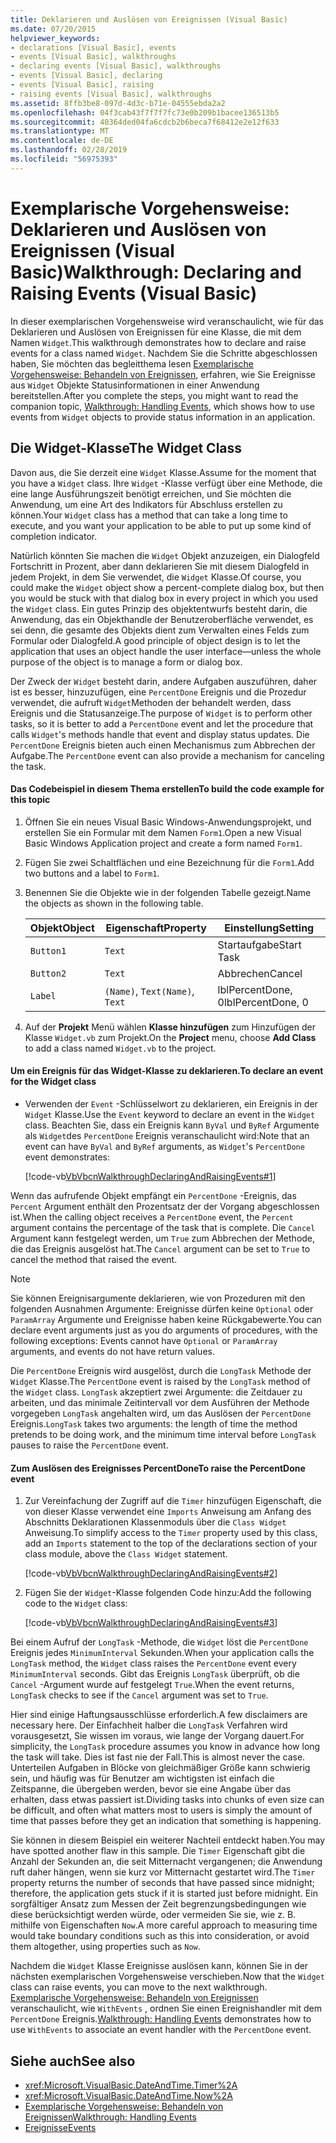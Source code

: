 ```yaml
---
title: Deklarieren und Auslösen von Ereignissen (Visual Basic)
ms.date: 07/20/2015
helpviewer_keywords:
- declarations [Visual Basic], events
- events [Visual Basic], walkthroughs
- declaring events [Visual Basic], walkthroughs
- events [Visual Basic], declaring
- events [Visual Basic], raising
- raising events [Visual Basic], walkthroughs
ms.assetid: 8ffb3be8-097d-4d3c-b71e-04555ebda2a2
ms.openlocfilehash: 04f3cab43f7f7f7fc73e0b209b1bacee136513b5
ms.sourcegitcommit: 40364ded04fa6cdcb2b6beca7f68412e2e12f633
ms.translationtype: MT
ms.contentlocale: de-DE
ms.lasthandoff: 02/28/2019
ms.locfileid: "56975393"
---
```

# <a name="walkthrough-declaring-and-raising-events-visual-basic"></a><span data-ttu-id="179aa-102">Exemplarische Vorgehensweise: Deklarieren und Auslösen von Ereignissen (Visual Basic)</span><span class="sxs-lookup"><span data-stu-id="179aa-102">Walkthrough: Declaring and Raising Events (Visual Basic)</span></span>
<span data-ttu-id="179aa-103">In dieser exemplarischen Vorgehensweise wird veranschaulicht, wie für das Deklarieren und Auslösen von Ereignissen für eine Klasse, die mit dem Namen `Widget`.</span><span class="sxs-lookup"><span data-stu-id="179aa-103">This walkthrough demonstrates how to declare and raise events for a class named `Widget`.</span></span> <span data-ttu-id="179aa-104">Nachdem Sie die Schritte abgeschlossen haben, Sie möchten das begleitthema lesen [Exemplarische Vorgehensweise: Behandeln von Ereignissen](../../../../visual-basic/programming-guide/language-features/events/walkthrough-handling-events.md), erfahren, wie Sie Ereignisse aus `Widget` Objekte Statusinformationen in einer Anwendung bereitstellen.</span><span class="sxs-lookup"><span data-stu-id="179aa-104">After you complete the steps, you might want to read the companion topic, [Walkthrough: Handling Events](../../../../visual-basic/programming-guide/language-features/events/walkthrough-handling-events.md), which shows how to use events from `Widget` objects to provide status information in an application.</span></span>  
  
## <a name="the-widget-class"></a><span data-ttu-id="179aa-105">Die Widget-Klasse</span><span class="sxs-lookup"><span data-stu-id="179aa-105">The Widget Class</span></span>  
 <span data-ttu-id="179aa-106">Davon aus, die Sie derzeit eine `Widget` Klasse.</span><span class="sxs-lookup"><span data-stu-id="179aa-106">Assume for the moment that you have a `Widget` class.</span></span> <span data-ttu-id="179aa-107">Ihre `Widget` -Klasse verfügt über eine Methode, die eine lange Ausführungszeit benötigt erreichen, und Sie möchten die Anwendung, um eine Art des Indikators für Abschluss erstellen zu können.</span><span class="sxs-lookup"><span data-stu-id="179aa-107">Your `Widget` class has a method that can take a long time to execute, and you want your application to be able to put up some kind of completion indicator.</span></span>  
  
 <span data-ttu-id="179aa-108">Natürlich könnten Sie machen die `Widget` Objekt anzuzeigen, ein Dialogfeld Fortschritt in Prozent, aber dann deklarieren Sie mit diesem Dialogfeld in jedem Projekt, in dem Sie verwendet, die `Widget` Klasse.</span><span class="sxs-lookup"><span data-stu-id="179aa-108">Of course, you could make the `Widget` object show a percent-complete dialog box, but then you would be stuck with that dialog box in every project in which you used the `Widget` class.</span></span> <span data-ttu-id="179aa-109">Ein gutes Prinzip des objektentwurfs besteht darin, die Anwendung, das ein Objekthandle der Benutzeroberfläche verwendet, es sei denn, die gesamte des Objekts dient zum Verwalten eines Felds zum Formular oder Dialogfeld.</span><span class="sxs-lookup"><span data-stu-id="179aa-109">A good principle of object design is to let the application that uses an object handle the user interface—unless the whole purpose of the object is to manage a form or dialog box.</span></span>  
  
 <span data-ttu-id="179aa-110">Der Zweck der `Widget` besteht darin, andere Aufgaben auszuführen, daher ist es besser, hinzuzufügen, eine `PercentDone` Ereignis und die Prozedur verwendet, die aufruft `Widget`Methoden der behandelt werden, dass Ereignis und die Statusanzeige.</span><span class="sxs-lookup"><span data-stu-id="179aa-110">The purpose of `Widget` is to perform other tasks, so it is better to add a `PercentDone` event and let the procedure that calls `Widget`'s methods handle that event and display status updates.</span></span> <span data-ttu-id="179aa-111">Die `PercentDone` Ereignis bieten auch einen Mechanismus zum Abbrechen der Aufgabe.</span><span class="sxs-lookup"><span data-stu-id="179aa-111">The `PercentDone` event can also provide a mechanism for canceling the task.</span></span>  
  
#### <a name="to-build-the-code-example-for-this-topic"></a><span data-ttu-id="179aa-112">Das Codebeispiel in diesem Thema erstellen</span><span class="sxs-lookup"><span data-stu-id="179aa-112">To build the code example for this topic</span></span>  
  
1.  <span data-ttu-id="179aa-113">Öffnen Sie ein neues Visual Basic Windows-Anwendungsprojekt, und erstellen Sie ein Formular mit dem Namen `Form1`.</span><span class="sxs-lookup"><span data-stu-id="179aa-113">Open a new Visual Basic Windows Application project and create a form named `Form1`.</span></span>  
  
2.  <span data-ttu-id="179aa-114">Fügen Sie zwei Schaltflächen und eine Bezeichnung für die `Form1`.</span><span class="sxs-lookup"><span data-stu-id="179aa-114">Add two buttons and a label to `Form1`.</span></span>  
  
3.  <span data-ttu-id="179aa-115">Benennen Sie die Objekte wie in der folgenden Tabelle gezeigt.</span><span class="sxs-lookup"><span data-stu-id="179aa-115">Name the objects as shown in the following table.</span></span>  
  
    |<span data-ttu-id="179aa-116">Objekt</span><span class="sxs-lookup"><span data-stu-id="179aa-116">Object</span></span>|<span data-ttu-id="179aa-117">Eigenschaft</span><span class="sxs-lookup"><span data-stu-id="179aa-117">Property</span></span>|<span data-ttu-id="179aa-118">Einstellung</span><span class="sxs-lookup"><span data-stu-id="179aa-118">Setting</span></span>|  
    |------------|--------------|-------------|  
    |`Button1`|`Text`|<span data-ttu-id="179aa-119">Startaufgabe</span><span class="sxs-lookup"><span data-stu-id="179aa-119">Start Task</span></span>|  
    |`Button2`|`Text`|<span data-ttu-id="179aa-120">Abbrechen</span><span class="sxs-lookup"><span data-stu-id="179aa-120">Cancel</span></span>|  
    |`Label`|<span data-ttu-id="179aa-121">`(Name)`, `Text`</span><span class="sxs-lookup"><span data-stu-id="179aa-121">`(Name)`, `Text`</span></span>|<span data-ttu-id="179aa-122">lblPercentDone, 0</span><span class="sxs-lookup"><span data-stu-id="179aa-122">lblPercentDone, 0</span></span>|  
  
4.  <span data-ttu-id="179aa-123">Auf der **Projekt** Menü wählen **Klasse hinzufügen** zum Hinzufügen der Klasse `Widget.vb` zum Projekt.</span><span class="sxs-lookup"><span data-stu-id="179aa-123">On the **Project** menu, choose **Add Class** to add a class named `Widget.vb` to the project.</span></span>  
  
#### <a name="to-declare-an-event-for-the-widget-class"></a><span data-ttu-id="179aa-124">Um ein Ereignis für das Widget-Klasse zu deklarieren.</span><span class="sxs-lookup"><span data-stu-id="179aa-124">To declare an event for the Widget class</span></span>  
  
-   <span data-ttu-id="179aa-125">Verwenden der `Event` -Schlüsselwort zu deklarieren, ein Ereignis in der `Widget` Klasse.</span><span class="sxs-lookup"><span data-stu-id="179aa-125">Use the `Event` keyword to declare an event in the `Widget` class.</span></span> <span data-ttu-id="179aa-126">Beachten Sie, dass ein Ereignis kann `ByVal` und `ByRef` Argumente als `Widget`des `PercentDone` Ereignis veranschaulicht wird:</span><span class="sxs-lookup"><span data-stu-id="179aa-126">Note that an event can have `ByVal` and `ByRef` arguments, as `Widget`'s `PercentDone` event demonstrates:</span></span>  
  
     [!code-vb[VbVbcnWalkthroughDeclaringAndRaisingEvents#1](~/samples/snippets/visualbasic/VS_Snippets_VBCSharp/VbVbcnWalkthroughDeclaringAndRaisingEvents/VB/Widget.vb#1)]  
  
 <span data-ttu-id="179aa-127">Wenn das aufrufende Objekt empfängt ein `PercentDone` -Ereignis, das `Percent` Argument enthält den Prozentsatz der der Vorgang abgeschlossen ist.</span><span class="sxs-lookup"><span data-stu-id="179aa-127">When the calling object receives a `PercentDone` event, the `Percent` argument contains the percentage of the task that is complete.</span></span> <span data-ttu-id="179aa-128">Die `Cancel` Argument kann festgelegt werden, um `True` zum Abbrechen der Methode, die das Ereignis ausgelöst hat.</span><span class="sxs-lookup"><span data-stu-id="179aa-128">The `Cancel` argument can be set to `True` to cancel the method that raised the event.</span></span>  
  
> [!NOTE]
>  <span data-ttu-id="179aa-129">Sie können Ereignisargumente deklarieren, wie von Prozeduren mit den folgenden Ausnahmen Argumente: Ereignisse dürfen keine `Optional` oder `ParamArray` Argumente und Ereignisse haben keine Rückgabewerte.</span><span class="sxs-lookup"><span data-stu-id="179aa-129">You can declare event arguments just as you do arguments of procedures, with the following exceptions: Events cannot have `Optional` or `ParamArray` arguments, and events do not have return values.</span></span>  
  
 <span data-ttu-id="179aa-130">Die `PercentDone` Ereignis wird ausgelöst, durch die `LongTask` Methode der `Widget` Klasse.</span><span class="sxs-lookup"><span data-stu-id="179aa-130">The `PercentDone` event is raised by the `LongTask` method of the `Widget` class.</span></span> <span data-ttu-id="179aa-131">`LongTask` akzeptiert zwei Argumente: die Zeitdauer zu arbeiten, und das minimale Zeitintervall vor dem Ausführen der Methode vorgegeben `LongTask` angehalten wird, um das Auslösen der `PercentDone` Ereignis.</span><span class="sxs-lookup"><span data-stu-id="179aa-131">`LongTask` takes two arguments: the length of time the method pretends to be doing work, and the minimum time interval before `LongTask` pauses to raise the `PercentDone` event.</span></span>  
  
#### <a name="to-raise-the-percentdone-event"></a><span data-ttu-id="179aa-132">Zum Auslösen des Ereignisses PercentDone</span><span class="sxs-lookup"><span data-stu-id="179aa-132">To raise the PercentDone event</span></span>  
  
1.  <span data-ttu-id="179aa-133">Zur Vereinfachung der Zugriff auf die `Timer` hinzufügen Eigenschaft, die von dieser Klasse verwendet eine `Imports` Anweisung am Anfang des Abschnitts Deklarationen Klassenmoduls über die `Class Widget` Anweisung.</span><span class="sxs-lookup"><span data-stu-id="179aa-133">To simplify access to the `Timer` property used by this class, add an `Imports` statement to the top of the declarations section of your class module, above the `Class Widget` statement.</span></span>  
  
     [!code-vb[VbVbcnWalkthroughDeclaringAndRaisingEvents#2](~/samples/snippets/visualbasic/VS_Snippets_VBCSharp/VbVbcnWalkthroughDeclaringAndRaisingEvents/VB/Widget.vb#2)]  
  
2.  <span data-ttu-id="179aa-134">Fügen Sie der `Widget`-Klasse folgenden Code hinzu:</span><span class="sxs-lookup"><span data-stu-id="179aa-134">Add the following code to the `Widget` class:</span></span>  
  
     [!code-vb[VbVbcnWalkthroughDeclaringAndRaisingEvents#3](~/samples/snippets/visualbasic/VS_Snippets_VBCSharp/VbVbcnWalkthroughDeclaringAndRaisingEvents/VB/Widget.vb#3)]  
  
 <span data-ttu-id="179aa-135">Bei einem Aufruf der `LongTask` -Methode, die `Widget` löst die `PercentDone` Ereignis jedes `MinimumInterval` Sekunden.</span><span class="sxs-lookup"><span data-stu-id="179aa-135">When your application calls the `LongTask` method, the `Widget` class raises the `PercentDone` event every `MinimumInterval` seconds.</span></span> <span data-ttu-id="179aa-136">Gibt das Ereignis `LongTask` überprüft, ob die `Cancel` -Argument wurde auf festgelegt `True`.</span><span class="sxs-lookup"><span data-stu-id="179aa-136">When the event returns, `LongTask` checks to see if the `Cancel` argument was set to `True`.</span></span>  
  
 <span data-ttu-id="179aa-137">Hier sind einige Haftungsausschlüsse erforderlich.</span><span class="sxs-lookup"><span data-stu-id="179aa-137">A few disclaimers are necessary here.</span></span> <span data-ttu-id="179aa-138">Der Einfachheit halber die `LongTask` Verfahren wird vorausgesetzt, Sie wissen im voraus, wie lange der Vorgang dauert.</span><span class="sxs-lookup"><span data-stu-id="179aa-138">For simplicity, the `LongTask` procedure assumes you know in advance how long the task will take.</span></span> <span data-ttu-id="179aa-139">Dies ist fast nie der Fall.</span><span class="sxs-lookup"><span data-stu-id="179aa-139">This is almost never the case.</span></span> <span data-ttu-id="179aa-140">Unterteilen Aufgaben in Blöcke von gleichmäßiger Größe kann schwierig sein, und häufig was für Benutzer am wichtigsten ist einfach die Zeitspanne, die übergeben werden, bevor sie eine Angabe über das erhalten, dass etwas passiert ist.</span><span class="sxs-lookup"><span data-stu-id="179aa-140">Dividing tasks into chunks of even size can be difficult, and often what matters most to users is simply the amount of time that passes before they get an indication that something is happening.</span></span>  
  
 <span data-ttu-id="179aa-141">Sie können in diesem Beispiel ein weiterer Nachteil entdeckt haben.</span><span class="sxs-lookup"><span data-stu-id="179aa-141">You may have spotted another flaw in this sample.</span></span> <span data-ttu-id="179aa-142">Die `Timer` Eigenschaft gibt die Anzahl der Sekunden an, die seit Mitternacht vergangenen; die Anwendung ruft daher hängen, wenn sie kurz vor Mitternacht gestartet wird.</span><span class="sxs-lookup"><span data-stu-id="179aa-142">The `Timer` property returns the number of seconds that have passed since midnight; therefore, the application gets stuck if it is started just before midnight.</span></span> <span data-ttu-id="179aa-143">Ein sorgfältiger Ansatz zum Messen der Zeit begrenzungsbedingungen wie diese berücksichtigt werden würde, oder vermeiden Sie sie, wie z. B. mithilfe von Eigenschaften `Now`.</span><span class="sxs-lookup"><span data-stu-id="179aa-143">A more careful approach to measuring time would take boundary conditions such as this into consideration, or avoid them altogether, using properties such as `Now`.</span></span>  
  
 <span data-ttu-id="179aa-144">Nachdem die `Widget` Klasse Ereignisse auslösen kann, können Sie in der nächsten exemplarischen Vorgehensweise verschieben.</span><span class="sxs-lookup"><span data-stu-id="179aa-144">Now that the `Widget` class can raise events, you can move to the next walkthrough.</span></span> <span data-ttu-id="179aa-145">[Exemplarische Vorgehensweise: Behandeln von Ereignissen](../../../../visual-basic/programming-guide/language-features/events/walkthrough-handling-events.md) veranschaulicht, wie `WithEvents` , ordnen Sie einen Ereignishandler mit dem `PercentDone` Ereignis.</span><span class="sxs-lookup"><span data-stu-id="179aa-145">[Walkthrough: Handling Events](../../../../visual-basic/programming-guide/language-features/events/walkthrough-handling-events.md) demonstrates how to use `WithEvents` to associate an event handler with the `PercentDone` event.</span></span>  
  
## <a name="see-also"></a><span data-ttu-id="179aa-146">Siehe auch</span><span class="sxs-lookup"><span data-stu-id="179aa-146">See also</span></span>
- <xref:Microsoft.VisualBasic.DateAndTime.Timer%2A>
- <xref:Microsoft.VisualBasic.DateAndTime.Now%2A>
- [<span data-ttu-id="179aa-147">Exemplarische Vorgehensweise: Behandeln von Ereignissen</span><span class="sxs-lookup"><span data-stu-id="179aa-147">Walkthrough: Handling Events</span></span>](../../../../visual-basic/programming-guide/language-features/events/walkthrough-handling-events.md)
- [<span data-ttu-id="179aa-148">Ereignisse</span><span class="sxs-lookup"><span data-stu-id="179aa-148">Events</span></span>](../../../../visual-basic/programming-guide/language-features/events/index.md)
